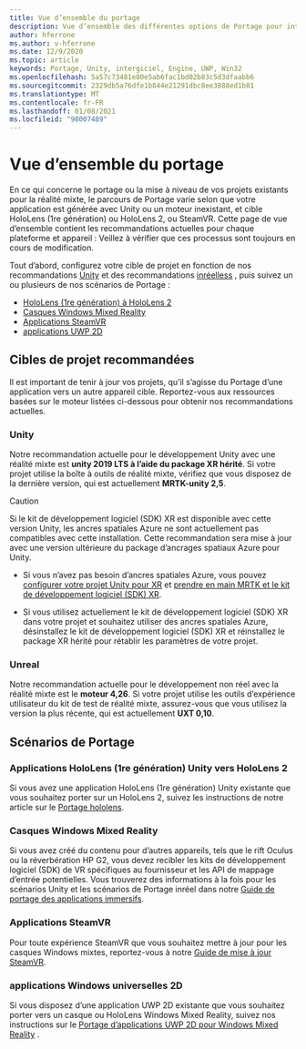 ```yaml
---
title: Vue d’ensemble du portage
description: Vue d’ensemble des différentes options de Portage pour intégrer vos applications existantes à la réalité mixte pour HoloLens et VR.
author: hferrone
ms.author: v-hferrone
ms.date: 12/9/2020
ms.topic: article
keywords: Portage, Unity, intergiciel, Engine, UWP, Win32
ms.openlocfilehash: 5a57c73481e80e5ab6fac1bd02b83c5d3dfaabb6
ms.sourcegitcommit: 2329db5a76dfe1b844e21291dbc8ee3888ed1b81
ms.translationtype: MT
ms.contentlocale: fr-FR
ms.lasthandoff: 01/08/2021
ms.locfileid: "98007489"
---
```

# <a name="porting-overview"></a>Vue d’ensemble du portage

En ce qui concerne le portage ou la mise à niveau de vos projets existants pour la réalité mixte, le parcours de Portage varie selon que votre application est générée avec Unity ou un moteur inexistant, et cible HoloLens (1re génération) ou HoloLens 2, ou SteamVR. Cette page de vue d’ensemble contient les recommandations actuelles pour chaque plateforme et appareil : Veillez à vérifier que ces processus sont toujours en cours de modification.

Tout d’abord, configurez votre cible de projet en fonction de nos recommandations [Unity](#unity) et des recommandations [inréelless](#unreal) , puis suivez un ou plusieurs de nos scénarios de Portage :

- [HoloLens (1re génération) à HoloLens 2](#hololens-1st-gen-unity-apps-to-hololens-2)
- [Casques Windows Mixed Reality](#windows-mixed-reality-headsets)
- [Applications SteamVR](#steamvr-applications)
- [applications UWP 2D](#2d-universal-windows-applications)

## <a name="recommended-project-targets"></a>Cibles de projet recommandées

Il est important de tenir à jour vos projets, qu’il s’agisse du Portage d’une application vers un autre appareil cible. Reportez-vous aux ressources basées sur le moteur listées ci-dessous pour obtenir nos recommandations actuelles.

### <a name="unity"></a>Unity

Notre recommandation actuelle pour le développement Unity avec une réalité mixte est **unity 2019 LTS à l’aide du package XR hérité**. Si votre projet utilise la boîte à outils de réalité mixte, vérifiez que vous disposez de la dernière version, qui est actuellement **MRTK-unity 2,5**.

> [!CAUTION]
> Si le kit de développement logiciel (SDK) XR est disponible avec cette version Unity, les ancres spatiales Azure ne sont actuellement pas compatibles avec cette installation. Cette recommandation sera mise à jour avec une version ultérieure du package d’ancrages spatiaux Azure pour Unity. 
> 
> * Si vous n’avez pas besoin d’ancres spatiales Azure, vous pouvez [configurer votre projet Unity pour XR](https://docs.unity3d.com/Manual/configuring-project-for-xr.html) et [prendre en main MRTK et le kit de développement logiciel (SDK) XR](https://microsoft.github.io/MixedRealityToolkit-Unity/Documentation/GettingStartedWithMRTKAndXRSDK.html).
> 
> * Si vous utilisez actuellement le kit de développement logiciel (SDK) XR dans votre projet et souhaitez utiliser des ancres spatiales Azure, désinstallez le kit de développement logiciel (SDK) XR et réinstallez le package XR hérité pour rétablir les paramètres de votre projet.


### <a name="unreal"></a>Unreal 

Notre recommandation actuelle pour le développement non réel avec la réalité mixte est le **moteur 4,26**. Si votre projet utilise les outils d’expérience utilisateur du kit de test de réalité mixte, assurez-vous que vous utilisez la version la plus récente, qui est actuellement **UXT 0,10**.

## <a name="porting-scenarios"></a>Scénarios de Portage

### <a name="hololens-1st-gen-unity-apps-to-hololens-2"></a>Applications HoloLens (1re génération) Unity vers HoloLens 2

Si vous avez une application HoloLens (1re génération) Unity existante que vous souhaitez porter sur un HoloLens 2, suivez les instructions de notre article sur le [Portage hololens](../unity/mrtk-porting-guide.md).

### <a name="windows-mixed-reality-headsets"></a>Casques Windows Mixed Reality

Si vous avez créé du contenu pour d’autres appareils, tels que le rift Oculus ou la réverbération HP G2, vous devez recibler les kits de développement logiciel (SDK) de VR spécifiques au fournisseur et les API de mappage d’entrée potentielles. Vous trouverez des informations à la fois pour les scénarios Unity et les scénarios de Portage inréel dans notre [Guide de portage des applications immersifs](porting-guides.md).

### <a name="steamvr-applications"></a>Applications SteamVR

Pour toute expérience SteamVR que vous souhaitez mettre à jour pour les casques Windows mixtes, reportez-vous à notre [Guide de mise à jour SteamVR](updating-your-steamvr-application-for-windows-mixed-reality.md).

### <a name="2d-universal-windows-applications"></a>applications Windows universelles 2D

Si vous disposez d’une application UWP 2D existante que vous souhaitez porter vers un casque ou HoloLens Windows Mixed Reality, suivez nos instructions sur le [Portage d’applications UWP 2D pour Windows Mixed Reality](building-2d-apps.md) .

